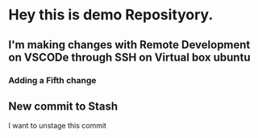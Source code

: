# Hey this is demo Reposityory.

## I'm making changes with Remote Development on VSCODe through SSH on Virtual box ubuntu
### Adding a Fifth change
## New commit to Stash

I want to unstage this commit